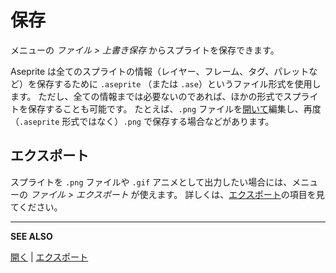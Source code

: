 # 保存

メニューの *ファイル > 上書き保存* からスプライトを保存できます。

Aseprite は全てのスプライトの情報（レイヤー、フレーム、タグ、パレットなど）を保存するために `.aseprite` （または `.ase`）というファイル形式を使用します。
ただし、全ての情報までは必要ないのであれば、ほかの形式でスプライトを保存することも可能です。
たとえば、`.png` ファイルを[開いて](open.md)編集し、再度（`.aseprite` 形式ではなく）`.png` で保存する場合などがあります。

## エクスポート

スプライトを `.png` ファイルや `.gif` アニメとして出力したい場合には、メニューの *ファイル > エクスポート* が使えます。
詳しくは、[エクスポート](/docs/exporting/)の項目を見てください。

---

**SEE ALSO**

[開く](open.md) |
[エクスポート](exporting.md)
